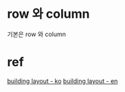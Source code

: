 
# row 와 column
기본은 row 와 column




# ref
[building layout - ko](https://flutter-ko.dev/docs/development/ui/layout)
[building layout - en](https://flutter.dev/docs/development/ui/layout/tutorial)